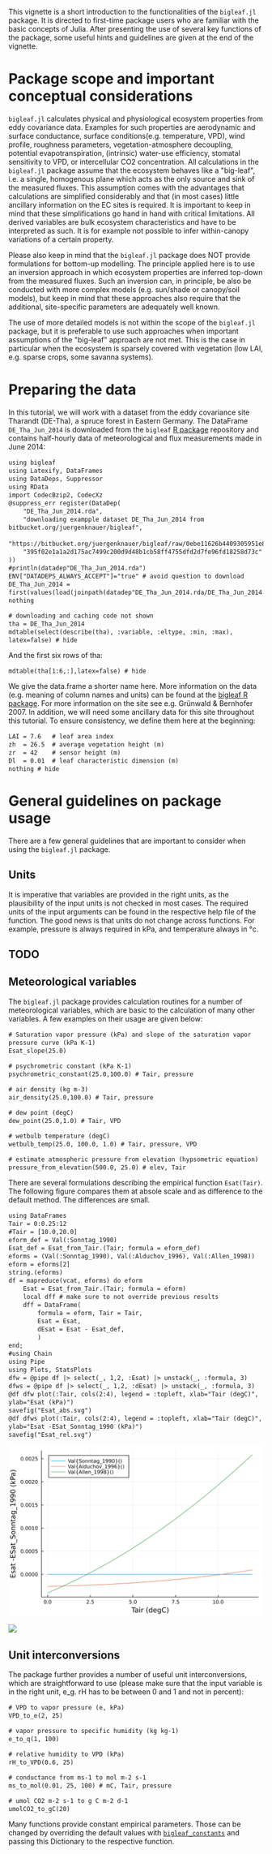 This vignette is a short introduction to the functionalities of the `bigleaf.jl` package. 
It is directed to first-time package users who are familiar with the basic concepts of Julia. 
After presenting the use of several key functions of the package, 
some useful hints and guidelines are given at the end of the vignette.


# Package scope and important conceptual considerations

`bigleaf.jl` calculates physical and physiological ecosystem properties from eddy covariance data. Examples for such properties are aerodynamic and surface conductance, surface conditions(e.g. temperature, VPD), wind profile, roughness parameters, vegetation-atmosphere decoupling, potential evapotranspiration, (intrinsic) water-use efficiency, stomatal sensitivity to VPD, or intercellular CO2 concentration.  All calculations in the `bigleaf.jl` package assume that the ecosystem behaves like a  "big-leaf", i.e. a single, homogenous plane which acts as the only source and sink of the measured fluxes. This assumption comes with the advantages that calculations are simplified considerably and that (in most cases) little ancillary information on the EC sites is required. It is important to keep in mind that these simplifications go hand in hand with critical limitations. All derived variables are bulk ecosystem characteristics and have to be interpreted as such. It is for example not possible to infer within-canopy variations of a certain property.

Please also keep in mind that the `bigleaf.jl` package does NOT provide formulations for bottom-up modelling. The principle applied here is to use an inversion approach in which ecosystem properties are inferred top-down from the measured fluxes. Such an inversion can, in principle, be also be conducted with more complex models (e.g. sun/shade or canopy/soil models), but keep in mind that these approaches also require that the additional, site-specific parameters are adequately well known. 

The use of more detailed models is not within the scope of the `bigleaf.jl` package, but it is preferable to use such approaches when important assumptions of the "big-leaf" approach are not met. This is the case in particular when the ecosystem is sparsely covered with vegetation (low LAI, e.g. sparse crops, some savanna systems). 


# Preparing the data

In this tutorial, we will work with a dataset from the eddy covariance site Tharandt (DE-Tha), a spruce forest in Eastern Germany. The DataFrame `DE_Tha_Jun_2014` is downloaded from the `bigleaf` 
[R package](https://bitbucket.org/juergenknauer/bigleaf/) repository and contains half-hourly data of meteorological and flux measurements made in June 2014:

```@setup doc
using bigleaf
using Latexify, DataFrames
using DataDeps, Suppressor
using RData
import CodecBzip2, CodecXz
@suppress_err register(DataDep(
    "DE_Tha_Jun_2014.rda",
    "downloading exampple dataset DE_Tha_Jun_2014 from bitbucket.org/juergenknauer/bigleaf",
    "https://bitbucket.org/juergenknauer/bigleaf/raw/0ebe11626b4409305951e8add9f6436703c82584/data/DE_Tha_Jun_2014.rda",
    "395f02e1a1a2d175ac7499c200d9d48b1cb58ff4755dfd2d7fe96fd18258d73c"
))
#println(datadep"DE_Tha_Jun_2014.rda")
ENV["DATADEPS_ALWAYS_ACCEPT"]="true" # avoid question to download
DE_Tha_Jun_2014 = first(values(load(joinpath(datadep"DE_Tha_Jun_2014.rda/DE_Tha_Jun_2014.rda"))))
nothing
```
```@example doc
# downloading and caching code not shown
tha = DE_Tha_Jun_2014
mdtable(select(describe(tha), :variable, :eltype, :min, :max), latex=false) # hide
```

And the first six rows of tha:
```@example doc
mdtable(tha[1:6,:],latex=false) # hide
```

We give the data.frame a shorter name here. More information on the data (e.g. meaning of column names and units) can be found at the 
[bigleaf R package](https://bitbucket.org/juergenknauer/bigleaf/src/master/man/DE_Tha_Jun_2014.Rd). 
For more information on the site see e.g. Grünwald & Bernhofer 2007.
In addition, we will need some ancillary data for this site throughout this tutorial. To ensure consistency, we define them here at the beginning:

```@example doc
LAI = 7.6   # leaf area index
zh  = 26.5  # average vegetation height (m)
zr  = 42    # sensor height (m)
Dl  = 0.01  # leaf characteristic dimension (m)
nothing # hide
```

# General guidelines on package usage

There are a few general guidelines that are important to consider when using the `bigleaf.jl` package. 


## Units

It is imperative that variables are provided in the right units, as the plausibility of the input units is not checked in most cases. The required units of the input arguments can be found in the respective help file of the function. The good news is that units do not change across functions. For example, pressure is always required in kPa, and temperature always in °c.

## TODO ##

## Meteorological variables

The `bigleaf.jl` package provides calculation routines for a number of meteorological variables, which are basic to the calculation of many other variables. A few examples on their usage are given below:

```@example doc
# Saturation vapor pressure (kPa) and slope of the saturation vapor pressure curve (kPa K-1)
Esat_slope(25.0)
```
```@example doc
# psychrometric constant (kPa K-1)
psychrometric_constant(25.0,100.0) # Tair, pressure
```
```@example doc
# air density (kg m-3)
air_density(25.0,100.0) # Tair, pressure
```
```@example doc
# dew point (degC)
dew_point(25.0,1.0) # Tair, VPD
```
```@example doc
# wetbulb temperature (degC)
wetbulb_temp(25.0, 100.0, 1.0) # Tair, pressure, VPD
```
```@example doc
# estimate atmospheric pressure from elevation (hypsometric equation)
pressure_from_elevation(500.0, 25.0) # elev, Tair
```

There are several formulations describing the empirical function `Esat(Tair)`.
The following figure compares them at absole scale and as difference to the 
default method. The differences are small.

```@setup doc
using DataFrames
Tair = 0:0.25:12
#Tair = [10.0,20.0]
eform_def = Val(:Sonntag_1990)
Esat_def = Esat_from_Tair.(Tair; formula = eform_def)
eforms = (Val(:Sonntag_1990), Val(:Alduchov_1996), Val(:Allen_1998))
eform = eforms[2]
string.(eforms)
df = mapreduce(vcat, eforms) do eform 
    Esat = Esat_from_Tair.(Tair; formula = eform)
    local dff # make sure to not override previous results
    dff = DataFrame(
        formula = eform, Tair = Tair, 
        Esat = Esat,
        dEsat = Esat - Esat_def,
        )
end;
#using Chain
using Pipe
using Plots, StatsPlots
dfw = @pipe df |> select(_, 1,2, :Esat) |> unstack(_, :formula, 3)
dfws = @pipe df |> select(_, 1,2, :dEsat) |> unstack(_, :formula, 3)
@df dfw plot(:Tair, cols(2:4), legend = :topleft, xlab="Tair (degC)", ylab="Esat (kPa)")
savefig("Esat_abs.svg")
@df dfws plot(:Tair, cols(2:4), legend = :topleft, xlab="Tair (degC)", ylab="Esat -ESat_Sonntag_1990 (kPa)")
savefig("Esat_rel.svg")
```

![](Esat_abs.svg)

![](Esat_rel.svg)

## Unit interconversions

The package further provides a number of useful unit interconversions, which are straightforward to use (please make sure that the input variable is in the right unit, e_g. rH has to be between 0 and 1 and not in percent):

```@example doc
# VPD to vapor pressure (e, kPa)
VPD_to_e(2, 25)
```
```@example doc
# vapor pressure to specific humidity (kg kg-1)
e_to_q(1, 100)
```
```@example doc
# relative humidity to VPD (kPa)
rH_to_VPD(0.6, 25)
```
```@example doc
# conductance from ms-1 to mol m-2 s-1
ms_to_mol(0.01, 25, 100) # mC, Tair, pressure
```
```@example doc
# umol CO2 m-2 s-1 to g C m-2 d-1
umolCO2_to_gC(20)
```

Many functions provide constant empirical parameters. Those can
be changed by overriding the default values with 
[`bigleaf_constants`](@ref) 
and passing this Dictionary to the respective function.



